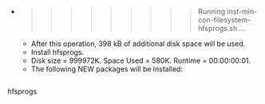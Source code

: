 * >>>>>>>>> Running inst-min-con-filesystem-hfsprogs.sh ...
  * After this operation, 398 kB of additional disk space will be used.
  * Install hfsprogs.
  * Disk size = 999972K. Space Used = 580K. Runtime = 00:00:00:01.
  * The following NEW packages will be installed:
  ```bash
hfsprogs
  ```
